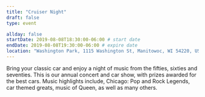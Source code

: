 ```yaml
---
title: "Cruiser Night"
draft: false
type: event

allday: false
startDate: 2019-08-08T18:30:00-06:00 # start date
endDate: 2019-08-08T19:30:00-06:00 # expire date
location: "Washington Park, 1115 Washington St, Manitowoc, WI 54220, USA"
---
```

Bring your classic car and enjoy a night of music from the fifties, sixties and seventies. This is our annual concert and car show, with prizes awarded for the best cars. Music highlights include, Chicago: Pop and Rock Legends, car themed greats, music of Queen, as well as many others.
